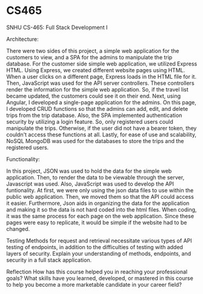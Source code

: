 # CS465
SNHU CS-465: Full Stack Development I

Architecture: 

  There were two sides of this project, a simple web application for the customers to view, and a SPA for the admins to manipulate the trip database. For the customer side simple web application, we utilized Express HTML. Using Express, we created different website pages using HTML. When a user clicks on a different page, Express loads in the HTML file for it. Then, JavaScript was used for the API server controllers. These controllers render the information for the simple web application. So, if the travel list became updated, the customers could see it on their end. Next, using Angular, I developed a single-page application for the admins. On this page, I developed CRUD functions so that the admins can add, edit, and delete trips from the trip database. Also, the SPA implemented authentication security by utilizing a login feature. So, only registered users could manipulate the trips. Otherwise, if the user did not have a bearer token, they couldn't access these functions at all. Lastly, for ease of use and scalability, NoSQL MongoDB was used for the databases to store the trips and the registered users.

Functionality: 

  In this project, JSON was used to hold the data for the simple web application. Then, to render the data to be viewable through the server, Javascript was used. Also, JavaScript was used to develop the API funtionality. At first, we were only using the json data files to use within the public web application. Then, we moved them so that the API could access it easier. Furthermore, Json aids in organizing the data for the application and making it so the data is not hard coded into the html files. When coding, it was the same process for each page on the web application. Since these pages were easy to replicate, it would be simple if the website had to be changed.

Testing
Methods for request and retrieval necessitate various types of API testing of endpoints, in addition to the difficulties of testing with added layers of security. Explain your understanding of methods, endpoints, and security in a full stack application.



Reflection
How has this course helped you in reaching your professional goals? What skills have you learned, developed, or mastered in this course to help you become a more marketable candidate in your career field?
